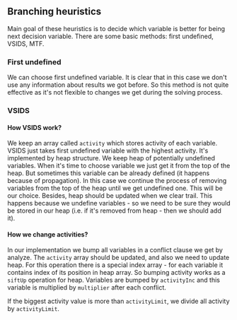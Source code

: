 ## Branching heuristics

Main goal of these heuristics is to decide which variable is better
for being next decision variable. There are some basic methods: 
first undefined, VSIDS, MTF.

### First undefined

We can choose first undefined variable. It is clear that in this case
we don't use any information about results we got before. So this method
is not quite effective as it's not flexible to changes we get during
the solving process.

### VSIDS

#### How VSIDS work?

We keep an array called `activity` which stores activity of each 
variable. VSIDS just takes first undefined variable with the 
highest activity. It's implemented by heap structure. We keep 
heap of potentially undefined variables. When it's time to choose 
variable we just get it from the top of the heap. But sometimes this 
variable can be already defined (it happens because of propagation). 
In this case we continue the process of removing variables from the
top of the heap until we get undefined one. This will be our choice.
Besides, heap should be updated when we clear trail. This happens 
because we undefine variables - so we need to be sure they would 
be stored in our heap (i.e. if it's removed from heap - then we should add it).

#### How we change activities?

In our implementation we bump all variables in a conflict clause
we get by analyze. The `activity` array should be updated, and 
also we need to update heap. For this operation there is a special
index array - for each variable it contains index of its position
in heap array. So bumping activity works as a `siftUp` operation
for heap. Variables are bumped by `activityInc` and this variable
is multiplied by `multiplier` after each conflict.

If the biggest activity value is more than `activityLimit`, we divide
all activity by `activityLimit`.
